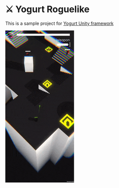 # ⚔️ Yogurt Roguelike

This is a sample project for [Yogurt Unity framework](https://github.com/Hoodrij/Yogurt)


![](https://github.com/Hoodrij/Yogurt-Arena/blob/main/example.gif)